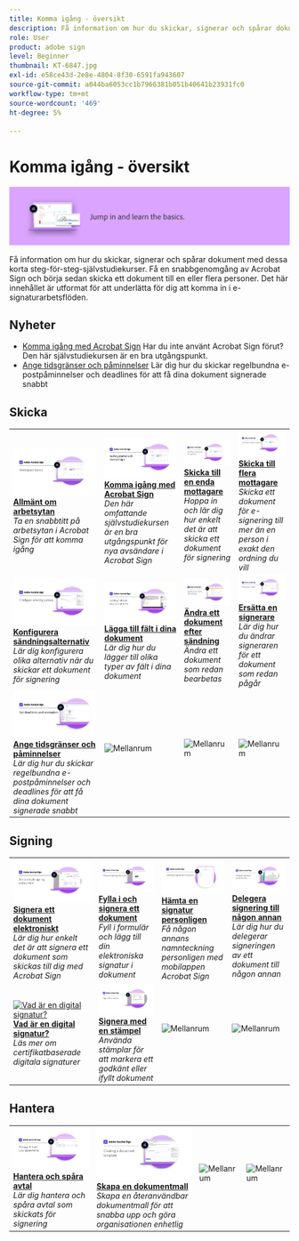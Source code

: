 ```yaml
---
title: Komma igång - översikt
description: Få information om hur du skickar, signerar och spårar dokument med de här korta stegvisa självstudiekurserna
role: User
product: adobe sign
level: Beginner
thumbnail: KT-6847.jpg
exl-id: e58ce43d-2e8e-4804-8f30-6591fa943607
source-git-commit: a044ba6053cc1b7966381b051b40641b23931fc0
workflow-type: tm+mt
source-wordcount: '469'
ht-degree: 5%

---
```


# Komma igång - översikt

![Komma igång-bild för Sign](../assets/Hero-GettingStarted.png)

Få information om hur du skickar, signerar och spårar dokument med dessa korta steg-för-steg-självstudiekurser. Få en snabbgenomgång av Acrobat Sign och börja sedan skicka ett dokument till en eller flera personer. Det här innehållet är utformat för att underlätta för dig att komma in i e-signaturarbetsflöden.

## Nyheter

* [Komma igång med Acrobat Sign](new-sender.md)
Har du inte använt Acrobat Sign förut? Den här självstudiekursen är en bra utgångspunkt.
* [Ange tidsgränser och påminnelser](set-deadlines-reminders.md)
Lär dig hur du skickar regelbundna e-postpåminnelser och deadlines för att få dina dokument signerade snabbt

## Skicka

<table style="table-layout:fixed">
<tr>
 <td>
    <a href="quick-tour.md">
      <img alt="Allmänt om arbetsytan" src="../assets/workspace_1280.png" />
    </a>
    <div>
    <a href="quick-tour.md"><strong>Allmänt om arbetsytan</strong></a>
    </div>
    <em>Ta en snabbtitt på arbetsytan i Acrobat Sign för att komma igång</em>
    <br>
  </td>
  <td>
    <a href="new-sender.md">
      <img alt="Komma igång med Acrobat Sign" src="../assets/gettingstartednew.png" />
    </a>
    <div>
    <a href="new-sender.md"><strong>Komma igång med Acrobat Sign</strong></a>
    </div>
    <em>Den här omfattande självstudiekursen är en bra utgångspunkt för nya avsändare i Acrobat Sign</em>
    <br>
  </td>
  <td>
    <a href="send-to-single-recipient.md">
      <img alt="Skicka till en mottagare" src="../assets/Send-to-single-recipient.png" />
    </a>
    <div>
    <a href="send-to-single-recipient.md"><strong>Skicka till en enda mottagare</strong></a>
    </div>
    <em>Hoppa in och lär dig hur enkelt det är att skicka ett dokument för signering</em>
    <br>
  </td>
  <td>
    <a href="send-to-multiple-recipients.md">
      <img alt="Skicka till flera mottagare" src="../assets/Sending-to-multiple-recipients.png" />
    </a>
    <div>
    <a href="send-to-multiple-recipients.md"><strong>Skicka till flera mottagare</strong></a>
    </div>
    <em>Skicka ett dokument för e-signering till mer än en person i exakt den ordning du vill</em>
    <br>
  </td>
</tr>
<tr>
  <td>
    <a href="sending-options.md">
      <img alt="Konfigurera sändningsalternativ" src="../assets/Sendingoptions.png" />
    </a>
    <div>
    <a href="sending-options.md"><strong>Konfigurera sändningsalternativ</strong></a>
    </div>
    <em>Lär dig konfigurera olika alternativ när du skickar ett dokument för signering</em>
    <br>
  </td>
  <td>
    <a href="adding-fields.md">
      <img alt="Lägga till fält i dina dokument" src="../assets/AddingFields.png" />
    </a>
    <div>
    <a href="adding-fields.md"><strong>Lägga till fält i dina dokument</strong></a>
    </div>
    <em>Lär dig hur du lägger till olika typer av fält i dina dokument</em>
    <br>
  </td>
  <td>
    <a href="modify-in-flight.md">
      <img alt="Ändra ett dokument efter sändning" src="../assets/Modifying-sending.png" />
    </a>
    <div>
    <a href="modify-in-flight.md"><strong>Ändra ett dokument efter sändning</strong></a>
    </div>
    <em>Ändra ett dokument som redan bearbetas</em>
    <br>
  </td>
  <td>
    <a href="replace-signer.md">
      <img alt="Ersätta en signerare" src="../assets/replace-signer.png" />
    </a>
    <div>
    <a href="replace-signer.md"><strong>Ersätta en signerare</strong></a>
    </div>
    <em>Lär dig hur du ändrar signeraren för ett dokument som redan pågår</em>
     <br>
  </td>
</tr>
<tr>
  <td>
      <a href="set-deadlines-reminders.md">
        <img alt="Ange tidsgränser och påminnelser" src="../assets/Reminders.png" />
      </a>
      <div>
      <a href="set-deadlines-reminders.md"><strong>Ange tidsgränser och påminnelser</strong></a>
      </div>
      <em>Lär dig hur du skickar regelbundna e-postpåminnelser och deadlines för att få dina dokument signerade snabbt</em>
      <br>
    </td> 
  <td>
      <img alt="Mellanrum" src="../assets/Whitespacer.png" />
      <div>
      <br>
    </td>
    <td>
      <img alt="Mellanrum" src="../assets/Whitespacer.png" />
      <div>
      <br>
    </td>
    <td>
      <img alt="Mellanrum" src="../assets/Whitespacer.png" />
      <div>
      <br>
    </td>
</tr>
</table>

## Signing

<table style="table-layout:fixed">
<tr>
  <td>
    <a href="electronically-sign-a-document.md">
      <img alt="Signera ett dokument elektroniskt" src="../assets/Electronically-sign.png" />
    </a>
    <div>
    <a href="electronically-sign-a-document.md"><strong>Signera ett dokument elektroniskt</strong></a>
    </div>
    <em>Lär dig hur enkelt det är att signera ett dokument som skickas till dig med Acrobat Sign</em>
    <br>
  </td>
  <td>
    <a href="fill-and-sign.md">
      <img alt="Fylla i och signera ett dokument" src="../assets/FillandSign.png" />
    </a>
    <div>
    <a href="fill-and-sign.md"><strong>Fylla i och signera ett dokument</strong></a>
    </div>
    <em>Fyll i formulär och lägg till din elektroniska signatur i dokument</em>
    <br>
  </td>
  <td>
    <a href="sign-in-person.md">
      <img alt="Hämta en signatur personligen" src="../assets/In-person.png" />
    </a>
    <div>
    <a href="sign-in-person.md"><strong>Hämta en signatur personligen</strong></a>
    </div>
    <em>Få någon annans namnteckning personligen med mobilappen Acrobat Sign</em>
    <br>
  </td>
  <td>
    <a href="delegate-signing.md">
      <img alt="Delegera signering till någon annan" src="../assets/Delegatesigning.png" />
    </a>
    <div>
    <a href="delegate-signing.md"><strong>Delegera signering till någon annan</strong></a>
    </div>
    <em>Lär dig hur du delegerar signeringen av ett dokument till någon annan</em>
    <br>
  </td>
</tr>
<tr>
  <td>
    <a href="sign-with-a-digital-signature.md">
      <img alt="Vad är en digital signatur?" src="../assets/Whatisdigsig_1280.jpg" />
    </a>
    <div>
    <a href="sign-with-a-digital-signature.md"><strong>Vad är en digital signatur?</strong></a>
    </div>
    <em>Läs mer om certifikatbaserade digitala signaturer</em>
    <br>
  </td>
  <td>
    <a href="sign-with-a-stamp.md">
      <img alt="Signera med en stämpel" src="../assets/Stamp.png" />
    </a>
    <div>
    <a href="sign-with-a-stamp.md"><strong>Signera med en stämpel</strong></a>
    </div>
    <em>Använda stämplar för att markera ett godkänt eller ifyllt dokument</em>
     <br>
  </td> 
 <td>
    <img alt="Mellanrum" src="../assets/Grayspacer.png" />
    <div>
    <br>
  </td>
  <td>
    <img alt="Mellanrum" src="../assets/Grayspacer.png" />
    <div>
    <br>
  </td>
</tr>  
</table>

## Hantera

<table style="table-layout:fixed">
<tr>
  <td>
    <a href="manage-and-track.md">
      <img alt="Hantera och spåra avtal" src="../assets/Manage_1280.png" />
    </a>
    <div>
    <a href="manage-and-track.md"><strong>Hantera och spåra avtal</strong></a>
    </div>
    <em>Lär dig hantera och spåra avtal som skickats för signering</em>
    <br>
  </td>
  <td>
    <a href="../sign-advanced-users/create-a-template.md">
      <img alt="Skapa en dokumentmall" src="../assets/Template.png" />
    </a>
    <div>
    <a href="../sign-advanced-users/create-a-template.md"><strong>Skapa en dokumentmall</strong></a>
    </div>
    <em>Skapa en återanvändbar dokumentmall för att snabba upp och göra organisationen enhetlig</em>
    <br>
  </td>
  <td>
    <img alt="Mellanrum" src="../assets/Whitespacer.png" />
    <div>
    <br>
  </td>
  <td>
    <img alt="Mellanrum" src="../assets/Whitespacer.png" />
    <div>
    <br>
  </td>
</tr>
</table>
